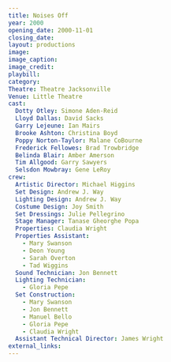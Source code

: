 ```yaml
---
title: Noises Off
year: 2000
opening_date: 2000-11-01
closing_date: 
layout: productions
image:
image_caption:
image_credit:
playbill: 
category: 
Theatre: Theatre Jacksonville
Venue: Little Theatre
cast:
  Dotty Otley: Simone Aden-Reid
  Lloyd Dallas: David Sacks
  Garry Lejeune: Ian Mairs
  Brooke Ashton: Christina Boyd
  Poppy Norton-Taylor: Malane CoBourne
  Frederick Fellowes: Brad Trowbridge
  Belinda Blair: Amber Amerson
  Tim Allgood: Garry Sawyers
  Selsdon Mowbray: Gene LeRoy
crew:
  Artistic Director: Michael Higgins
  Set Design: Andrew J. Way
  Lighting Design: Andrew J. Way
  Costume Design: Joy Smith
  Set Dressings: Julie Pellegrino
  Stage Manager: Tanase Gheorghe Popa
  Properties: Claudia Wright
  Properties Assistant:
    - Mary Swanson
    - Deon Young
    - Sarah Overton
    - Tad Wiggins
  Sound Technician: Jon Bennett
  Lighting Technician:
    - Gloria Pepe
  Set Construction:
    - Mary Swanson
    - Jon Bennett
    - Manuel Bello
    - Gloria Pepe
    - Claudia Wright
  Assistant Technical Director: James Wright
external_links:
---
```

